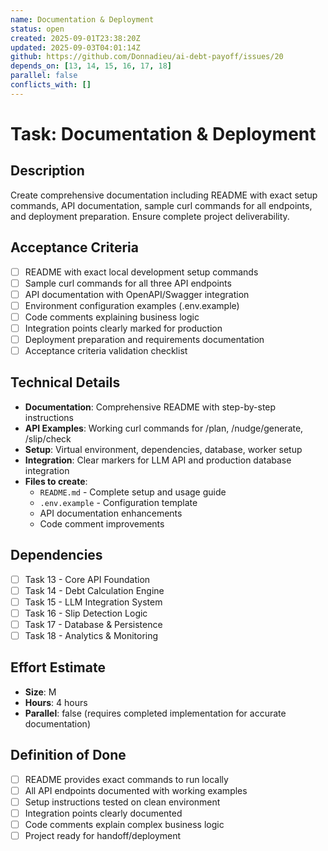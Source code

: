 ```yaml
---
name: Documentation & Deployment
status: open
created: 2025-09-01T23:38:20Z
updated: 2025-09-03T04:01:14Z
github: https://github.com/Donnadieu/ai-debt-payoff/issues/20
depends_on: [13, 14, 15, 16, 17, 18]
parallel: false
conflicts_with: []
---
```


# Task: Documentation & Deployment

## Description

Create comprehensive documentation including README with exact setup commands, API documentation, sample curl commands for all endpoints, and deployment preparation. Ensure complete project deliverability.

## Acceptance Criteria

- [ ] README with exact local development setup commands
- [ ] Sample curl commands for all three API endpoints
- [ ] API documentation with OpenAPI/Swagger integration
- [ ] Environment configuration examples (.env.example)
- [ ] Code comments explaining business logic
- [ ] Integration points clearly marked for production
- [ ] Deployment preparation and requirements documentation
- [ ] Acceptance criteria validation checklist

## Technical Details

- **Documentation**: Comprehensive README with step-by-step instructions
- **API Examples**: Working curl commands for /plan, /nudge/generate, /slip/check
- **Setup**: Virtual environment, dependencies, database, worker setup
- **Integration**: Clear markers for LLM API and production database integration
- **Files to create**:
  - `README.md` - Complete setup and usage guide
  - `.env.example` - Configuration template
  - API documentation enhancements
  - Code comment improvements

## Dependencies

- [ ] Task 13 - Core API Foundation
- [ ] Task 14 - Debt Calculation Engine  
- [ ] Task 15 - LLM Integration System
- [ ] Task 16 - Slip Detection Logic
- [ ] Task 17 - Database & Persistence
- [ ] Task 18 - Analytics & Monitoring

## Effort Estimate

- **Size**: M
- **Hours**: 4 hours
- **Parallel**: false (requires completed implementation for accurate documentation)

## Definition of Done

- [ ] README provides exact commands to run locally
- [ ] All API endpoints documented with working examples
- [ ] Setup instructions tested on clean environment
- [ ] Integration points clearly documented
- [ ] Code comments explain complex business logic
- [ ] Project ready for handoff/deployment
